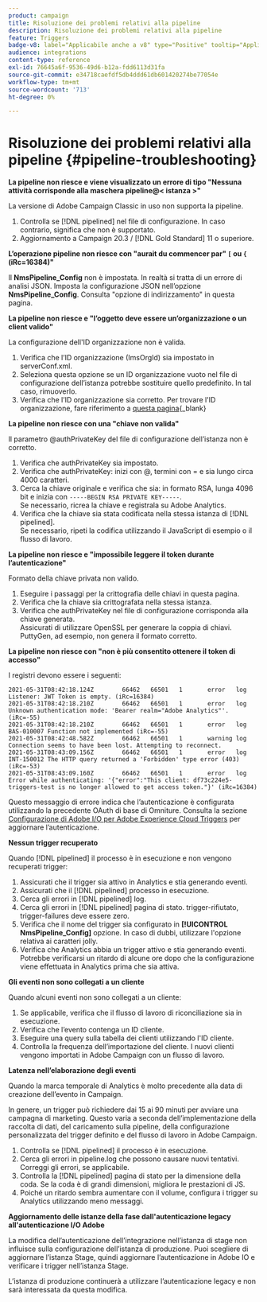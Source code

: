 ```yaml
---
product: campaign
title: Risoluzione dei problemi relativi alla pipeline
description: Risoluzione dei problemi relativi alla pipeline
feature: Triggers
badge-v8: label="Applicabile anche a v8" type="Positive" tooltip="Applicabile anche a Campaign v8"
audience: integrations
content-type: reference
exl-id: 76645a6f-9536-49d6-b12a-fdd6113d31fa
source-git-commit: e34718caefdf5db4ddd61db601420274be77054e
workflow-type: tm+mt
source-wordcount: '713'
ht-degree: 0%

---
```


# Risoluzione dei problemi relativi alla pipeline {#pipeline-troubleshooting}



**La pipeline non riesce e viene visualizzato un errore di tipo &quot;Nessuna attività corrisponde alla maschera pipeline@&lt; istanza >&quot;**

La versione di Adobe Campaign Classic in uso non supporta la pipeline.

1. Controlla se [!DNL pipelined] nel file di configurazione. In caso contrario, significa che non è supportato.
1. Aggiornamento a Campaign 20.3 / [!DNL Gold Standard] 11 o superiore.

**L’operazione pipeline non riesce con &quot;aurait du commencer par&quot; `[` ou `{` (iRc=16384)&quot;**

Il **NmsPipeline_Config** non è impostata. In realtà si tratta di un errore di analisi JSON.
Imposta la configurazione JSON nell’opzione **NmsPipeline_Config**. Consulta &quot;opzione di indirizzamento&quot; in questa pagina.

**La pipeline non riesce e &quot;l’oggetto deve essere un’organizzazione o un client valido&quot;**

La configurazione dell&#39;ID organizzazione non è valida.

1. Verifica che l’ID organizzazione (ImsOrgId) sia impostato in serverConf.xml.
1. Seleziona questa opzione se un ID organizzazione vuoto nel file di configurazione dell’istanza potrebbe sostituire quello predefinito. In tal caso, rimuoverlo.
1. Verifica che l’ID organizzazione sia corretto. Per trovare l&#39;ID organizzazione, fare riferimento a [questa pagina](https://experienceleague.adobe.com/docs/core-services/interface/administration/organizations.html?lang=it){_blank}

**La pipeline non riesce con una &quot;chiave non valida&quot;**

Il parametro @authPrivateKey del file di configurazione dell’istanza non è corretto.

1. Verifica che authPrivateKey sia impostato.
1. Verifica che authPrivateKey: inizi con @, termini con = e sia lungo circa 4000 caratteri.
1. Cerca la chiave originale e verifica che sia: in formato RSA, lunga 4096 bit e inizia con `-----BEGIN RSA PRIVATE KEY-----`.
   <br> Se necessario, ricrea la chiave e registrala su Adobe Analytics.
1. Verifica che la chiave sia stata codificata nella stessa istanza di [!DNL pipelined]. <br>Se necessario, ripeti la codifica utilizzando il JavaScript di esempio o il flusso di lavoro.

**La pipeline non riesce e &quot;impossibile leggere il token durante l’autenticazione&quot;**

Formato della chiave privata non valido.

1. Eseguire i passaggi per la crittografia delle chiavi in questa pagina.
1. Verifica che la chiave sia crittografata nella stessa istanza.
1. Verifica che authPrivateKey nel file di configurazione corrisponda alla chiave generata. <br>Assicurati di utilizzare OpenSSL per generare la coppia di chiavi. PuttyGen, ad esempio, non genera il formato corretto.

**La pipeline non riesce con &quot;non è più consentito ottenere il token di accesso&quot;**

I registri devono essere i seguenti:

```
2021-05-31T08:42:18.124Z        66462   66501   1       error   log     Listener: JWT Token is empty. (iRc=16384)
2021-05-31T08:42:18.210Z        66462   66501   1       error   log     Unknown authentication mode: 'Bearer realm="Adobe Analytics"'. (iRc=-55)
2021-05-31T08:42:18.210Z        66462   66501   1       error   log     BAS-010007 Function not implemented (iRc=-55)
2021-05-31T08:42:48.582Z        66462   66501   1       warning log     Connection seems to have been lost. Attempting to reconnect.
2021-05-31T08:43:09.156Z        66462   66501   1       error   log     INT-150012 The HTTP query returned a 'Forbidden' type error (403) (iRc=-53)
2021-05-31T08:43:09.160Z        66462   66501   1       error   log     Error while authenticating: '{"error":"This client: df73c224e5-triggers-test is no longer allowed to get access token."}' (iRc=16384)
```

Questo messaggio di errore indica che l’autenticazione è configurata utilizzando la precedente OAuth di base di Omniture. Consulta la sezione [Configurazione di Adobe I/O per Adobe Experience Cloud Triggers](../../integrations/using/configuring-adobe-io.md) per aggiornare l’autenticazione.

**Nessun trigger recuperato**

Quando [!DNL pipelined] il processo è in esecuzione e non vengono recuperati trigger:

1. Assicurati che il trigger sia attivo in Analytics e stia generando eventi.
1. Assicurati che il [!DNL pipelined] processo in esecuzione.
1. Cerca gli errori in [!DNL pipelined] log.
1. Cerca gli errori in [!DNL pipelined] pagina di stato. trigger-rifiutato, trigger-failures deve essere zero.
1. Verifica che il nome del trigger sia configurato in **[!UICONTROL NmsPipeline_Config]** opzione. In caso di dubbi, utilizzare l&#39;opzione relativa ai caratteri jolly.
1. Verifica che Analytics abbia un trigger attivo e stia generando eventi. Potrebbe verificarsi un ritardo di alcune ore dopo che la configurazione viene effettuata in Analytics prima che sia attiva.

**Gli eventi non sono collegati a un cliente**

Quando alcuni eventi non sono collegati a un cliente:

1. Se applicabile, verifica che il flusso di lavoro di riconciliazione sia in esecuzione.
1. Verifica che l’evento contenga un ID cliente.
1. Eseguire una query sulla tabella dei clienti utilizzando l&#39;ID cliente.
1. Controlla la frequenza dell’importazione del cliente. I nuovi clienti vengono importati in Adobe Campaign con un flusso di lavoro.

**Latenza nell’elaborazione degli eventi**

Quando la marca temporale di Analytics è molto precedente alla data di creazione dell’evento in Campaign.

In genere, un trigger può richiedere dai 15 ai 90 minuti per avviare una campagna di marketing. Questo varia a seconda dell’implementazione della raccolta di dati, del caricamento sulla pipeline, della configurazione personalizzata del trigger definito e del flusso di lavoro in Adobe Campaign.

1. Controlla se [!DNL pipelined] il processo è in esecuzione.
1. Cerca gli errori in pipeline.log che possono causare nuovi tentativi. Correggi gli errori, se applicabile.
1. Controlla la [!DNL pipelined] pagina di stato per la dimensione della coda. Se la coda è di grandi dimensioni, migliora le prestazioni di JS.
1. Poiché un ritardo sembra aumentare con il volume, configura i trigger su Analytics utilizzando meno messaggi.

**Aggiornamento delle istanze della fase dall&#39;autenticazione legacy all&#39;autenticazione I/O Adobe**

La modifica dell’autenticazione dell’integrazione nell’istanza di stage non influisce sulla configurazione dell’istanza di produzione. Puoi scegliere di aggiornare l’istanza Stage, quindi aggiornare l’autenticazione in Adobe IO e verificare i trigger nell’istanza Stage.

L’istanza di produzione continuerà a utilizzare l’autenticazione legacy e non sarà interessata da questa modifica.
